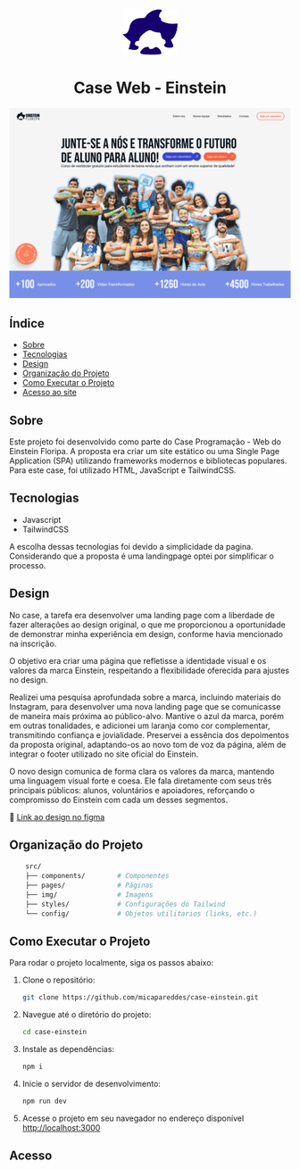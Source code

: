</div>
    <div align=center>
    <img src="/src/img/einstein-icon.svg" width=100px>
    <h1>Case Web - Einstein</h1>
</div>

![Einstein LandingPage Capa](/src/img/cover.png)

## Índice

- [Sobre](#sobre)
- [Tecnologias](#tecnologias)
- [Design](#design)
- [Organização do Projeto](#organização-do-projeto)
- [Como Executar o Projeto](#como-executar-o-projeto)
- [Acesso ao site](#acesso)

## Sobre

Este projeto foi desenvolvido como parte do Case Programação - Web do Einstein Floripa. A proposta era criar um site estático ou uma Single Page Application (SPA) utilizando frameworks modernos e bibliotecas populares. Para este case, foi utilizado HTML, JavaScript e TailwindCSS.

## Tecnologias

- Javascript
- TailwindCSS

A escolha dessas tecnologias foi devido a simplicidade da pagina. Considerando que a proposta é uma landingpage optei por simplificar o processo.

## Design

No case, a tarefa era desenvolver uma landing page com a liberdade de fazer alterações ao design original, o que me proporcionou a oportunidade de demonstrar minha experiência em design, conforme havia mencionado na inscrição.

O objetivo era criar uma página que refletisse a identidade visual e os valores da marca Einstein, respeitando a flexibilidade oferecida para ajustes no design.

Realizei uma pesquisa aprofundada sobre a marca, incluindo materiais do Instagram, para desenvolver uma nova landing page que se comunicasse de maneira mais próxima ao público-alvo. Mantive o azul da marca, porém em outras tonalidades, e adicionei um laranja como cor complementar, transmitindo confiança e jovialidade. Preservei a essência dos depoimentos da proposta original, adaptando-os ao novo tom de voz da página, além de integrar o footer utilizado no site oficial do Einstein.

O novo design comunica de forma clara os valores da marca, mantendo uma linguagem visual forte e coesa. Ele fala diretamente com seus três principais públicos: alunos, voluntários e apoiadores, reforçando o compromisso do Einstein com cada um desses segmentos.

🔗 [Link ao design no figma](https://www.figma.com/design/L3ISLtPkKDpaLrXmr5CkAm/Einstein-Case-LP?node-id=0-1&t=LkKvRwYMwJrvdKZX-1)

## Organização do Projeto

```bash
    src/
    ├── components/        # Componentes
    ├── pages/             # Páginas
    ├── img/               # Imagens
    ├── styles/            # Configurações do Tailwind
    └── config/            # Objetos utilitarios (links, etc.)
```

## Como Executar o Projeto

Para rodar o projeto localmente, siga os passos abaixo:

1. Clone o repositório:
   ```bash
   git clone https://github.com/micapareddes/case-einstein.git
   ```
3. Navegue até o diretório do projeto:
   ```bash
   cd case-einstein
   ```
5. Instale as dependências:
   ```bash
   npm i
   ```
7. Inicie o servidor de desenvolvimento:
   ```bash
   npm run dev
   ```
9. Acesse o projeto em seu navegador no endereço disponível [http://localhost:3000](http://localhost:3000)

## Acesso
[]()
